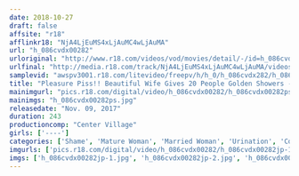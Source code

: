 ```yaml
---
date: 2018-10-27
draft: false
affsite: "r18"
afflinkr18: "NjA4LjEuMS4xLjAuMC4wLjAuMA"
url: "h_086cvdx00282"
urloriginal: "http://www.r18.com/videos/vod/movies/detail/-/id=h_086cvdx00282"
urlfinal: "http://media.r18.com/track/NjA4LjEuMS4xLjAuMC4wLjAuMA/videos/vod/movies/detail/-/id=h_086cvdx00282"
samplevid: "awspv3001.r18.com/litevideo/freepv/h/h_0/h_086cvdx282/h_086cvdx282_dmb_w.mp4"
title: "Pleasure Piss!! Beautiful Wife Gives 20 People Golden Showers - 4 hours"
mainimgurl: "pics.r18.com/digital/video/h_086cvdx00282/h_086cvdx00282ps.jpg"
mainimgs: "h_086cvdx00282ps.jpg"
releasedate: "Nov. 09, 2017"
duration: 243
productioncomp: "Center Village"
girls: ['----']
categories: ['Shame', 'Mature Woman', 'Married Woman', 'Urination', 'Compilation', 'Over 4 Hours', 'Hi-Def']
imgurls: ['pics.r18.com/digital/video/h_086cvdx00282/h_086cvdx00282jp-1.jpg', 'pics.r18.com/digital/video/h_086cvdx00282/h_086cvdx00282jp-2.jpg', 'pics.r18.com/digital/video/h_086cvdx00282/h_086cvdx00282jp-3.jpg', 'pics.r18.com/digital/video/h_086cvdx00282/h_086cvdx00282jp-4.jpg', 'pics.r18.com/digital/video/h_086cvdx00282/h_086cvdx00282jp-5.jpg', 'pics.r18.com/digital/video/h_086cvdx00282/h_086cvdx00282jp-6.jpg', 'pics.r18.com/digital/video/h_086cvdx00282/h_086cvdx00282jp-7.jpg', 'pics.r18.com/digital/video/h_086cvdx00282/h_086cvdx00282jp-8.jpg', 'pics.r18.com/digital/video/h_086cvdx00282/h_086cvdx00282jp-9.jpg', 'pics.r18.com/digital/video/h_086cvdx00282/h_086cvdx00282jp-10.jpg', 'pics.r18.com/digital/video/h_086cvdx00282/h_086cvdx00282jp-11.jpg', 'pics.r18.com/digital/video/h_086cvdx00282/h_086cvdx00282jp-12.jpg', 'pics.r18.com/digital/video/h_086cvdx00282/h_086cvdx00282jp-13.jpg', 'pics.r18.com/digital/video/h_086cvdx00282/h_086cvdx00282jp-14.jpg', 'pics.r18.com/digital/video/h_086cvdx00282/h_086cvdx00282jp-15.jpg', 'pics.r18.com/digital/video/h_086cvdx00282/h_086cvdx00282jp-16.jpg', 'pics.r18.com/digital/video/h_086cvdx00282/h_086cvdx00282jp-17.jpg', 'pics.r18.com/digital/video/h_086cvdx00282/h_086cvdx00282jp-18.jpg', 'pics.r18.com/digital/video/h_086cvdx00282/h_086cvdx00282jp-19.jpg', 'pics.r18.com/digital/video/h_086cvdx00282/h_086cvdx00282jp-20.jpg']
imgs: ['h_086cvdx00282jp-1.jpg', 'h_086cvdx00282jp-2.jpg', 'h_086cvdx00282jp-3.jpg', 'h_086cvdx00282jp-4.jpg', 'h_086cvdx00282jp-5.jpg', 'h_086cvdx00282jp-6.jpg', 'h_086cvdx00282jp-7.jpg', 'h_086cvdx00282jp-8.jpg', 'h_086cvdx00282jp-9.jpg', 'h_086cvdx00282jp-10.jpg', 'h_086cvdx00282jp-11.jpg', 'h_086cvdx00282jp-12.jpg', 'h_086cvdx00282jp-13.jpg', 'h_086cvdx00282jp-14.jpg', 'h_086cvdx00282jp-15.jpg', 'h_086cvdx00282jp-16.jpg', 'h_086cvdx00282jp-17.jpg', 'h_086cvdx00282jp-18.jpg', 'h_086cvdx00282jp-19.jpg', 'h_086cvdx00282jp-20.jpg']
---
```

